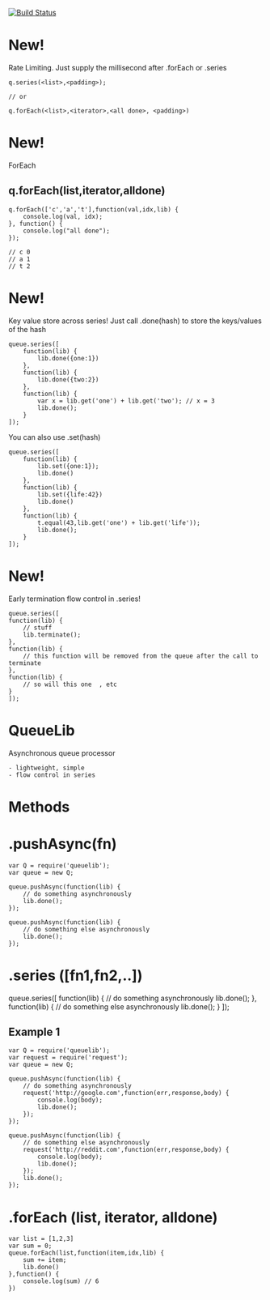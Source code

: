 [![Build Status](https://travis-ci.org/rook2pawn/node-queuelib.svg?branch=master)](https://travis-ci.org/rook2pawn/node-queuelib)

New!
===
Rate Limiting. Just supply the millisecond after .forEach or .series

    q.series(<list>,<padding>);

    // or

    q.forEach(<list>,<iterator>,<all done>, <padding>)


New!
==== 
ForEach

q.forEach(list,iterator,alldone)
--------------------------------------------------

    q.forEach(['c','a','t'],function(val,idx,lib) {
        console.log(val, idx);
    }, function() {
        console.log("all done");
    });

    // c 0
    // a 1 
    // t 2


New!
====
Key value store across series! Just call .done(hash) to store the keys/values of the hash

    queue.series([
        function(lib) {
            lib.done({one:1})
        },
        function(lib) {
            lib.done({two:2})
        },
        function(lib) {
            var x = lib.get('one') + lib.get('two'); // x = 3
            lib.done();
        }
    ]);


You can also use .set(hash)

    queue.series([
        function(lib) {
            lib.set({one:1});
            lib.done()
        },
        function(lib) {
            lib.set({life:42})
            lib.done()
        },
        function(lib) {
            t.equal(43,lib.get('one') + lib.get('life'));
            lib.done();
        }
    ]);


New!
====
Early termination flow control in .series! 
        
    queue.series([
    function(lib) {
        // stuff
        lib.terminate();
    },
    function(lib) {
        // this function will be removed from the queue after the call to terminate
    },
    function(lib) {
        // so will this one  , etc
    }
    ]);


QueueLib
========

Asynchronous queue processor

    - lightweight, simple
    - flow control in series


Methods
=======

.pushAsync(fn)
==============

    var Q = require('queuelib');
    var queue = new Q;
    
    queue.pushAsync(function(lib) {
        // do something asynchronously
        lib.done();
    });
    
    queue.pushAsync(function(lib) {
        // do something else asynchronously
        lib.done();
    });

.series ([fn1,fn2,..])
======================

queue.series([
    function(lib) {
        // do something asynchronously
        lib.done();
    },
    function(lib) {
        // do something else asynchronously
        lib.done();
    }
]);


Example 1
---------


    var Q = require('queuelib');
    var request = require('request');
    var queue = new Q;
    
    queue.pushAsync(function(lib) {
        // do something asynchronously
        request('http://google.com',function(err,response,body) {
            console.log(body);
            lib.done();
        });
    });
    
    queue.pushAsync(function(lib) {
        // do something else asynchronously
        request('http://reddit.com',function(err,response,body) {
            console.log(body);
            lib.done();
        });
        lib.done();
    });


.forEach (list, iterator, alldone) 
==================================

    var list = [1,2,3]
    var sum = 0;
    queue.forEach(list,function(item,idx,lib) {
        sum += item;
        lib.done()
    },function() {
        console.log(sum) // 6
    })
